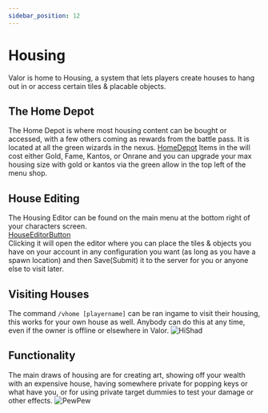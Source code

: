 ```yaml
---
sidebar_position: 12
---
```


# Housing
Valor is home to Housing, a system that lets players create houses to hang out in or access certain tiles & placable objects.

## The Home Depot
The Home Depot is where most housing content can be bought or accessed, with a few others coming as rewards from the battle pass. It is located at all the green wizards in the nexus.
[HomeDepot](https://i.imgur.com/7C1O4Ti.png)
Items in the will cost either Gold, Fame, Kantos, or Onrane and you can upgrade your max housing size with gold or kantos via the green allow in the top left of the menu shop.

## House Editing
The Housing Editor can be found on the main menu at the bottom right of your characters screen.  
[HouseEditorButton](https://i.imgur.com/loQV6ZE.png)  
Clicking it will open the editor where you can place the tiles & objects you have on your account in any configuration you want (as long as you have a spawn location) and then Save(Submit) it to the server for you or anyone else to visit later.

## Visiting Houses
The command `/vhome [playername]` can be ran ingame to visit their housing, this works for your own house as well. Anybody can do this at any time, even if the owner is offline or elsewhere in Valor.
![HiShad](https://i.imgur.com/DPZEf5b.png)

## Functionality
The main draws of housing are for creating art, showing off your wealth with an expensive house, having somewhere private for popping keys or what have you, or for using private target dummies to test your damage or other effects.
![PewPew](https://i.imgur.com/XUOW1jh.png)
